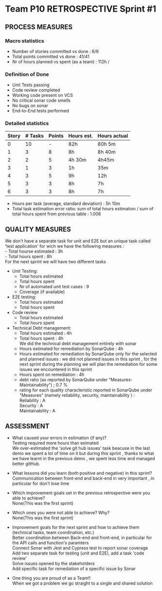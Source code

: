 Team P10 RETROSPECTIVE Sprint #1
=====================================

## PROCESS MEASURES 

### Macro statistics

- Number of stories committed vs done : 6/6
- Total points committed vs done : 41/41
- Nr of hours planned vs spent (as a team) : 112h / 


### Definition of Done
- Unit Tests passing
- Code review completed
- Working code present on VCS
- No critical sonar code smells
- No bugs on sonar
- End-to-End tests performed



### Detailed statistics

| Story  | # Tasks | Points | Hours est. | Hours actual |
|--------|---------|--------|------------|--------------|
| 0      |    10     |    -   |     82h       |     80h 5m         |
| 1      |     3    |    8    |    8h        |    8h 40m          |
| 2      |    2     |     5   |    4h 30m        |   4h45m           |
| 3      |    1     |   3     |     1h       |   35m            |
| 4      |    3     |    5    |     9h       |     12h         |
| 5      |    3     |   3     |     8h       |         7h     |
| 6      |    3     |   3     |     8h       |         7h     |



- Hours per task (average, standard deviation) : 5h 10m
- Total task estimation error ratio: sum of total hours estimation / sum of total hours spent from previous table : 1.006

  
## QUALITY MEASURES 

We don't have a separate task for unit and E2E but an unique task called 'test application' for wich we have the following measures :
<br> - Total hourse estimated : 3h<br> - Total hours spent : 8h<br>For the next sprint we will have two different tasks
- Unit Testing:
  - Total hours estimated
  - Total hours spent
  - Nr of automated unit test cases : 9
  - Coverage (if available) 
- E2E testing:
  - Total hours estimated
  - Total hours spent
- Code review 
  - Total hours estimated 
  - Total hours spent 
- Technical Debt management:
  - Total hours estimated : 4h
  - Total hours spent : 4h
  <br>We did the technical debt management entirely with sonar<br>
  - Hours estimated for remediation by SonarQube : 4h
  - Hours estimated for remediation by SonarQube only for the selected and planned issues : we did not planned issues in this sprint , for the next sprint during the planning we will plan the remediation for some issues we encountered in this sprint
  - Hours spent on remediation  : 4h
  - debt ratio (as reported by SonarQube under "Measures-Maintainability") ; 0.7 %
  - rating for each quality characteristic reported in SonarQube under "Measures" (namely reliability, security, maintainability ) :
  <br>Reliability : A <br>Security : A
  <br>Maintainability : A
  


## ASSESSMENT

- What caused your errors in estimation (if any)? <br>
Testing required more hours than eximated<br>
We over-estimated the 'solve git hub issues' task beacuse in the last demo we spent a lot of time on it but during this sprint , thanks to what we have learnt in the previous demo , we spent less time and managed better gitHub.

- What lessons did you learn (both positive and negative) in this sprint? <br>
Communication between front-end and back-end in very important , in particular for don't lose time
  
- Which improvement goals set in the previous retrospective were you able to achieve? <br>
  None(This was the first sprint)

- Which ones you were not able to achieve? Why?<br>
  None(This was the first sprint)

- Improvement goals for the next sprint and how to achieve them (technical tasks, team coordination, etc.)
<br>Better coordination between Back-end and front-end, in particular for the API calls and function's paramters
<br>Connect Sonar with Jest and Cypress test to report sonar coverage 
<br>Add two separate task for testing (unit and E2E), add a task 'code review'
<br>Solve issues opened by the stakeholders<br>Add specific task for remediation of a specific issue by Sonar


- One thing you are proud of as a Team!!<br>
When we got a problem we go straight to a single and shared solution
